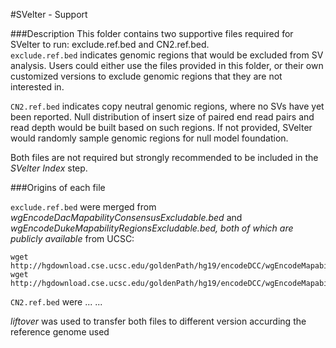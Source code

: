 #SVelter - Support

###Description
This folder contains two supportive files required for SVelter to run: exclude.ref.bed and CN2.ref.bed.  
`exclude.ref.bed` indicates genomic regions that would be excluded from SV analysis. Users could either use the files provided in this folder, or their own customized versions to exclude genomic regions that they are not interested in.

`CN2.ref.bed` indicates copy neutral genomic regions, where no SVs have yet been reported. Null distribution of insert size of paired end read pairs and read depth would be built based on such regions. If not provided, SVelter would randomly sample genomic regions for null model foundation.

Both files are not required but strongly recommended to be included in the *SVelter Index* step.

###Origins of each file

`exclude.ref.bed` were merged from *wgEncodeDacMapabilityConsensusExcludable.bed* and *wgEncodeDukeMapabilityRegionsExcludable.bed, both of which are publicly available* from UCSC:
```
wget http://hgdownload.cse.ucsc.edu/goldenPath/hg19/encodeDCC/wgEncodeMapability/wgEncodeDacMapabilityConsensusExcludable.bed.gz
wget http://hgdownload.cse.ucsc.edu/goldenPath/hg19/encodeDCC/wgEncodeMapability/wgEncodeDukeMapabilityRegionsExcludable.bed.gz 
```

`CN2.ref.bed` were ... ... 

*liftover* was used to transfer both files to different version accurding the reference genome used 
